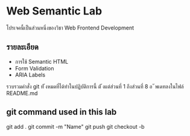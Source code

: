 # Web Semantic Lab

โปรเจคนี้เป็นส่วนหนึ่งของวิชา Web Frontend Development

## รายละเอียด

- การใช้ Semantic HTML
- Form Validation
- ARIA Labels

รวบรวมคําสั่ง git ทั ้งหมดที่ได้ทําในปฏิบัติการนี้ ตั ้งแต่ส่วนที่ 1 ถึงส่วนที่ 8
อ
ั
พเดทลงในไฟล์ README.md

## git command used in this lab

git add .
git commit -m "Name"
git push
git checkout -b
